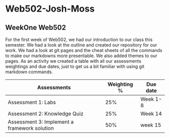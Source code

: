 # **Web502-Josh-Moss**


## WeekOne Web502 


For the first week of Web502, we had our introduction to our class this semester. We had a look at the outline and created our repository for our work. We had a look at git pages and the cheat sheets of all the commands to make our markdowns more presentable. We also added themes to our pages. As an activity we created a table with all our assessments weightings and due dates, just to get us a bit familiar with using git markdown commands.



Assessments  | Weighting %  |  Due date
------------ | ------------- | ---------------
Assessment 1: Labs | 25% | Week 1-8
Assessment 2: Knowledge Quiz | 25% | Week 14
Assessment 3: Implement a framework solution | 50% | week 15
